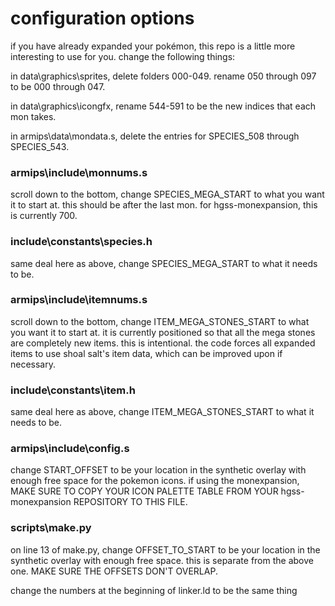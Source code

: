 # configuration options

 if you have already expanded your pokémon, this repo is a little more interesting to use for you.  change the following things:
 
 in data\graphics\sprites, delete folders 000-049.  rename 050 through 097 to be 000 through 047.
 
 in data\graphics\icongfx, rename 544-591 to be the new indices that each mon takes.
 
 in armips\data\mondata.s, delete the entries for SPECIES_508 through SPECIES_543.

### armips\include\monnums.s
 scroll down to the bottom, change SPECIES_MEGA_START to what you want it to start at.  this should be after the last mon.  for hgss-monexpansion, this is currently 700.

### include\constants\species.h
 same deal here as above, change SPECIES_MEGA_START to what it needs to be.

### armips\include\itemnums.s
 scroll down to the bottom, change ITEM_MEGA_STONES_START to what you want it to start at.  it is currently positioned so that all the mega stones are completely new items.  this is intentional.  the code forces all expanded items to use shoal salt's item data, which can be improved upon if necessary.

### include\constants\item.h
 same deal here as above, change ITEM_MEGA_STONES_START to what it needs to be.

### armips\include\config.s
 change START_OFFSET to be your location in the synthetic overlay with enough free space for the pokemon icons.  if using the monexpansion, MAKE SURE TO COPY YOUR ICON PALETTE TABLE FROM YOUR hgss-monexpansion REPOSITORY TO THIS FILE.

### scripts\make.py
 on line 13 of make.py, change OFFSET_TO_START to be your location in the synthetic overlay with enough free space.  this is separate from the above one.  MAKE SURE THE OFFSETS DON'T OVERLAP.
 
 change the numbers at the beginning of linker.ld to be the same thing